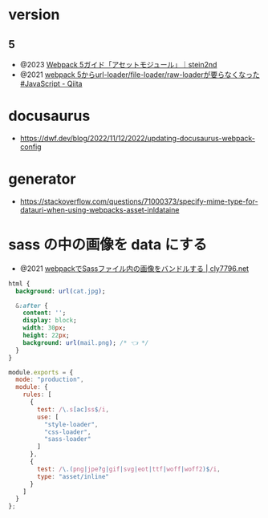 # version

## 5

- @2023 [Webpack 5ガイド「アセットモジュール」｜stein2nd](https://note.com/stein2nd/n/n7502b20a3f4f)
- @2021 [webpack 5からurl-loader/file-loader/raw-loaderが要らなくなった #JavaScript - Qiita](https://qiita.com/Tsukina_7mochi/items/e031f12a122e05ff8d87)

# docusaurus

- https://dwf.dev/blog/2022/11/12/2022/updating-docusaurus-webpack-config

# generator

- https://stackoverflow.com/questions/71000373/specify-mime-type-for-datauri-when-using-webpacks-asset-inldataine

# sass の中の画像を data にする

- @2021 [webpackでSassファイル内の画像をバンドルする | cly7796.net](https://cly7796.net/blog/javascript/bundle-images-in-sass-with-webpack/)

```sass
html {
  background: url(cat.jpg);

  &:after {
    content: '';
    display: block;
    width: 30px;
    height: 22px;
    background: url(mail.png); /* 👈 */
  }
}
```

```js
module.exports = {
  mode: "production",
  module: {
    rules: [
      {
        test: /\.s[ac]ss$/i,
        use: [
          "style-loader",
          "css-loader",
          "sass-loader"
        ]
      },
      {
        test: /\.(png|jpe?g|gif|svg|eot|ttf|woff|woff2)$/i,
        type: "asset/inline"
      }
    ]
  }
};
```
